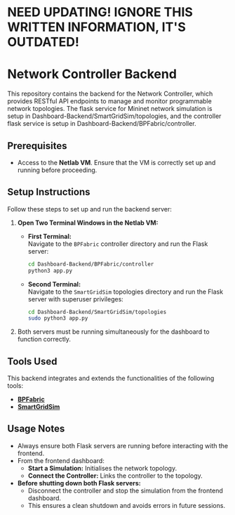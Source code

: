 # NEED UPDATING! IGNORE THIS WRITTEN INFORMATION, IT'S OUTDATED!

# Network Controller Backend  

This repository contains the backend for the Network Controller, which provides RESTful API endpoints to manage and monitor programmable network topologies.
The flask service for Mininet network simulation is setup in Dashboard-Backend/SmartGridSim/topologies, and the controller flask service is setup in Dashboard-Backend/BPFabric/controller.

## Prerequisites  

- Access to the **Netlab VM**. Ensure that the VM is correctly set up and running before proceeding.  

## Setup Instructions  

Follow these steps to set up and run the backend server:  

1. **Open Two Terminal Windows in the Netlab VM:**  

   - **First Terminal:**  
     Navigate to the `BPFabric` controller directory and run the Flask server:  
     ```bash
     cd Dashboard-Backend/BPFabric/controller
     python3 app.py
     ```  

   - **Second Terminal:**  
     Navigate to the `SmartGridSim` topologies directory and run the Flask server with superuser privileges:  
     ```bash
     cd Dashboard-Backend/SmartGridSim/topologies
     sudo python3 app.py
     ```  

2. Both servers must be running simultaneously for the dashboard to function correctly.  

## Tools Used  

This backend integrates and extends the functionalities of the following tools:  

- **[BPFabric](https://github.com/UofG-netlab/BPFabric)**
- **[SmartGridSim](https://github.com/filipholik/SmartGridSim)**
## Usage Notes  

- Always ensure both Flask servers are running before interacting with the frontend.  
- From the frontend dashboard:  
  - **Start a Simulation:** Initialises the network topology.  
  - **Connect the Controller:** Links the controller to the topology.  
- **Before shutting down both Flask servers:**  
  - Disconnect the controller and stop the simulation from the frontend dashboard.  
  - This ensures a clean shutdown and avoids errors in future sessions.  
 
